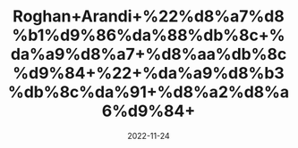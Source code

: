 ---
title: 'Roghan+Arandi+%22%d8%a7%d8%b1%d9%86%da%88%db%8c+%da%a9%d8%a7+%d8%aa%db%8c%d9%84+%22+%da%a9%d8%b3%db%8c%da%91+%d8%a2%d8%a6%d9%84+'
date: '2022-11-24' 
metatag: '' 
inventory: '0' 
draft: false 
# meta description 
shortDescripton: 'Castor+Oil%22+It+is+used+to+moisturize+the+skin+by+preventing+water+loss.+This+effect+can+promote+good+skin+health%2c+relieve+dryness%2c+and+soothe+skin+inflammation.'
description: 'Oil+%d8%b1%d9%88%d8%ba%d9%86+%d8%aa%db%8c%d9%84'
longdescription: ''
tags: ''
brand: ''
subCategory: ''
unit: '50 ml-Pk'
sellCount: '0'
featured: False
# product Price
price: '100.0'
# Product Short Description
shortDescription: 'Castor+Oil%22+It+is+used+to+moisturize+the+skin+by+preventing+water+loss.+This+effect+can+promote+good+skin+health%2c+relieve+dryness%2c+and+soothe+skin+inflammation.'
productID: '5164F412-2243-ED11-996A-005056B3A416'
type: 'products'
category: 'Oil+%d8%b1%d9%88%d8%ba%d9%86+%d8%aa%db%8c%d9%84' 
thumnailproduct: 'https://eraconnect.blob.core.windows.net/product-images/aminsaddiquidawakhana/ced04ba2-a0b7-4ec7-ae79-aee19f7df3c2.webp' 
images:
  - image: 'https://eraconnect.blob.core.windows.net/product-images/aminsaddiquidawakhana/ced04ba2-a0b7-4ec7-ae79-aee19f7df3c2.webp'  
Variants:
---
